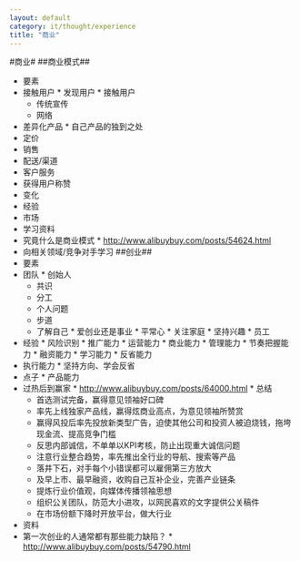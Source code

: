 ```yaml
---
layout: default
category: it/thought/experience
title: "商业"
---
```


#商业#
##商业模式##
*  要素
  *  接触用户
    *  发现用户
    *  接触用户
      *  传统宣传
      *  网络
  *  差异化产品
    *  自己产品的独到之处
  *  定价
  *  销售
  *  配送/渠道
  *  客户服务
  *  获得用户称赞
*  变化
  *  经验
  *  市场
*  学习资料
  *  究竟什么是商业模式
    *  http://www.alibuybuy.com/posts/54624.html
  *  向相关领域/竞争对手学习
##创业##
*  要素
  *  团队
    *  创始人
      *  共识
      *  分工
      *  个人问题
        *  步道
        *  了解自己
          *  爱创业还是事业
          *  平常心
          *  关注家庭
          *  坚持兴趣
    *  员工
  *  经验
    *  风险识别
    *  推广能力
    *  运营能力
    *  商业能力
    *  管理能力
    *  节奏把握能力
    *  融资能力
    *  学习能力
    *  反省能力
  *  执行能力
    *  坚持方向、学会反省
  *  点子
    *  产品能力
  *  过热后到赢家
    *  http://www.alibuybuy.com/posts/64000.html
    *  总结
      *  首选测试完备，赢得意见领袖好口碑 
      *  率先上线独家产品线，赢得炫商业高点，为意见领袖所赞赏 
      *  赢得风投后率先投放新类型广告，迫使其他公司和投资人被迫烧钱，拖垮现金流、提高竞争门槛 
      *  反思内部诚信，不单单以KPI考核，防止出现重大诚信问题 
      *  注意行业整合趋势，率先推出全行业的导航、搜索等产品 
      *  落井下石，对手每个小错误都可以雇佣第三方放大 
      *  及早上市、最早融资，收购自己互补企业，完善产业链条 
      *  提炼行业价值观，向媒体传播领袖思想 
      *  组织公关团队，防范大小进攻，以网民喜欢的文字提供公关稿件 
      *  在市场份额下降时开放平台，做大行业 
*  资料
  *  第一次创业的人通常都有那些能力缺陷？
    *  http://www.alibuybuy.com/posts/54790.html
